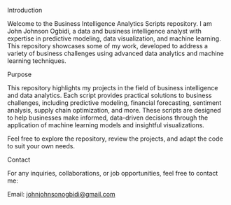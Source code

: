 Introduction

Welcome to the Business Intelligence Analytics Scripts repository. I am John Johnson Ogbidi, a data and business intelligence analyst with expertise in predictive modeling, data visualization, and machine learning. This repository showcases some of my work, developed to address a variety of business challenges using advanced data analytics and machine learning techniques.

Purpose

This repository highlights my projects in the field of business intelligence and data analytics. Each script provides practical solutions to business challenges, including predictive modeling, financial forecasting, sentiment analysis, supply chain optimization, and more. These scripts are designed to help businesses make informed, data-driven decisions through the application of machine learning models and insightful visualizations.

Feel free to explore the repository, review the projects, and adapt the code to suit your own needs.

Contact

For any inquiries, collaborations, or job opportunities, feel free to contact me:

Email: johnjohnsonogbidi@gmail.com

